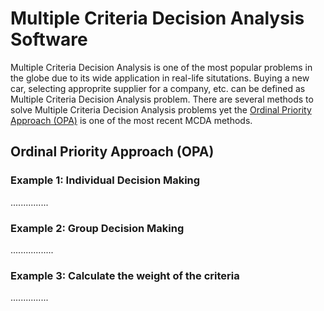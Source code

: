 # Multiple Criteria Decision Analysis Software
Multiple Criteria Decision Analysis is one of the most popular problems in the globe due to its wide application in real-life situtations. Buying a new car, selecting approprite supplier for a company, etc. can be defined as Multiple Criteria Decision Analysis problem. There are several methods to solve Multiple Criteria Decision Analysis problems yet the [Ordinal Priority Approach (OPA)](https://ordinalpriorityapproach.com/) is one of the most recent MCDA methods. 

## Ordinal Priority Approach (OPA)

### Example 1: Individual Decision Making
...............
### Example 2: Group Decision Making
.................
### Example 3: Calculate the weight of the criteria
...............
